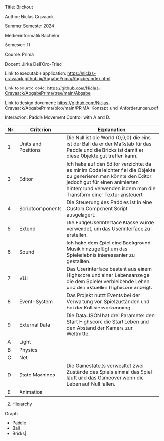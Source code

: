 Title: Brickout

Author: Niclas Cravaack

Summer Semester 2024

Medieninformatik Bachelor 

Semester: 11

Course: Prima

Docent: Jirka Dell`Oro-Friedl

Link to executable application: https://niclas-cravaack.github.io/AbgabePrima/Abgabe/index.html

Link to source code: https://github.com/Niclas-Cravaack/AbgabePrima/tree/main/Abgabe

Link to design document: https://github.com/Niclas-Cravaack/AbgabePrima/blob/main/PRIMA_Konzept_und_Anforderungen.pdf

Interaction: Paddle Movement Controll with A and D. 

|Nr. |Criterion|Explanation|
|---------------|--------------- |--------------- |
|1 |Units and Positions|Die Null ist die World (0,0,0) die eins ist der Ball da er der Maßstab für das Paddle und die Bricks ist damit er diese Objekte gut treffen kann. |
|3|Editor|Ich habe auf den Editor verzichtet da es mir im Code leichter fiel die Objekte zu generieren man könnte den Editor jedoch gut für einen animierten hintergrund verwenden indem man die Transform einer Textur ansteuert. |
|4|Scriptcomponents|Die Steuerung des Paddles ist in eine Custom Component Script ausgelagert. |
|5|Extend|Die FudgeUserInterface Klasse wurde verwendet, um das Userinterface zu erstellen. |
|6|Sound|Ich habe dem Spiel eine Background Musik hinzugefügt um das Spielerlebnis interessanter zu gestallten.|
|7|VUI|Das Userinterface besteht aus einem Highscore und einer Lebensanzeige die dem Spieler verbleibende Leben und den aktuellen Highscore anzeigt. |
|8|Event-System|Das Projekt nutzt Events bei der Verwaltung von Spielzuständen und bei der Kollisionserkennung |
|9|External Data|Die Data.JSON hat drei Parameter den Start Highscore die Start Leben und den Abstand der Kamera zur Weltmitte. |
|A|Light||
|B|Physics||
|C|Net||
|D|State Machines|Die Gamestate.ts verwealtet zwei Zustände des Spiels einmal das Spiel läuft und das Gameover wenn die Leben auf Null fallen.|
|E|Animation||

 2. Hierarchy

 Graph 
 - Paddle 
 - Ball 
 - Bricks|
